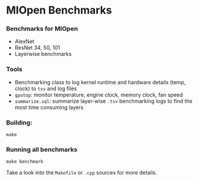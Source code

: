 # MIOpen Benchmarks

### Benchmarks for MIOpen

- AlexNet
- ResNet 34, 50, 101
- Layerwise benchmarks

### Tools

- Benchmarking class to log kernel runtime and hardware details (temp, clock) to `tsv` and log files
- `gputop`: monitor temperature, engine clock, memory clock, fan speed
- `summarize.sql`: summarize layer-wise `.tsv` benchmarking logs to find the most time consuming layers


### Building:
```
make
```

### Running all benchmarks
```
make benchmark
```
Take a look into the `Makefile` or `.cpp` sources for more details.

